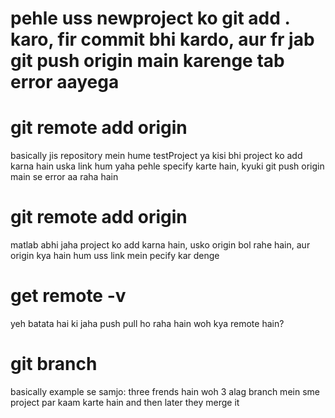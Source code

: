 # pehle uss newproject ko git add . karo, fir commit bhi kardo, aur fr jab git push origin main karenge tab error aayega

# git remote add origin <link>
basically jis repository mein hume testProject ya kisi bhi project ko add karna hain uska link hum yaha pehle specify karte hain, kyuki git push origin main se error aa raha hain

# git remote add origin <link>
matlab abhi jaha project ko add karna hain, usko origin bol rahe hain, aur origin kya hain hum uss link mein pecify kar denge

# get remote -v
yeh batata hai ki jaha push pull ho raha hain woh kya remote hain?

# git branch
basically example se samjo: three frends hain  woh 3 alag branch mein sme project par kaam karte hain and then later they merge it


